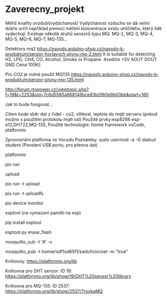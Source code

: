 # Zaverecny_projekt

Měřič kvality ovzduší(vydýchanost)
Vydýchanost vzduchu se dá velmi dobře určit například pomocí měření koncentrace oxidu uhličitého, který lidé vydechují.
Existuje několik druhů senzorů typu MQ: MQ-2, MQ-3, MQ-4, MQ-5, MQ-6, MQ-7, MQ-135...

Detektory mq2 https://navody.arduino-shop.cz/navody-k-produktum/senzor-horlavych-plynu-mq-2.html  It is suitable for detecting H2, LPG, CH4, CO, Alcohol, Smoke or Propane.
4vodiče
+5V
AOUT
DOUT
GND
Cena 100Kč

Pro CO2 je nutné použít MQ135 https://navody.arduino-shop.cz/navody-k-produktum/senzor-plynu-mq-135.html

http://forum.mypower.cz/viewtopic.php?f=19&t=2253&sid=7c6d5585a668146bce83b2f60e9b03bb&start=180

Jak to bude fungovat...

Cílem bude sběr dat z čidel - co2, vlhkost, teplota do mqtt serveru (pokud možno s použitím protokolu mqtt ssl)
Použité prvky:esp8266 esp-e12,DHT22,MQ-135,
Použité technologie: homie framework
vsCode, platformio

Zprovoznění platfomia ve Vscodu
Poznámky:
sudo usermod -a -G dialout student (Povolení USB portu, pro přenos dat)



platformio

pio run

upload 

pio run -t upload

pio run -t uploadfs

pio device monitor

esptool (na vymazani paměti na esp)

pip install esptool 

esptool.py erase_flash
           
           
mosquitto_sub -t '#' -v

mosquitto_pub -t homie/sdf1sd65f1/switch/on/set -m "true"

Knihovny: https://platformio.org/lib

Knihovna pro DHT senzor: ID 19: https://platformio.org/lib/show/19/DHT%20sensor%20library

Knihovna pro MQ-135: ID 2537:  https://platformio.org/lib/show/2537/TroykaMQ




